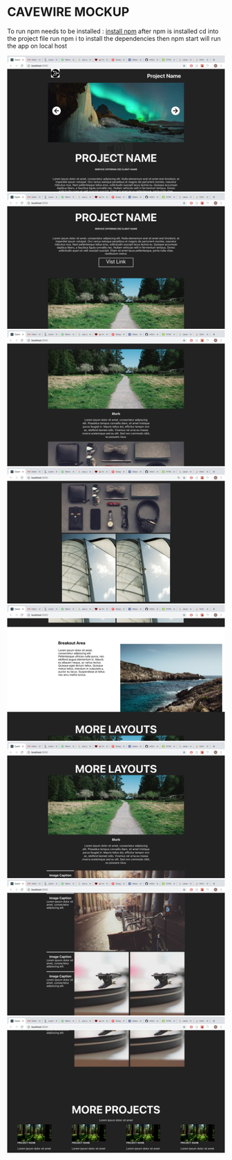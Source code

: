 <h1>CAVEWIRE MOCKUP</h1>
<p>To run npm needs to be installed :
<a href="https://www.npmjs.com/get-npm"> install npm</a> after npm is installed cd into the project file run npm i to install the dependencies then npm start will run the app on local host<p>

<img src="./screenshots/screenshot1.png"/>
<img src="./screenshots/screenshot2.png"/>
<img src="./screenshots/screenshot3.png"/>
<img src="./screenshots/screenshot4.png"/>
<img src="./screenshots/screenshot5.png"/>
<img src="./screenshots/screenshot6.png"/>
<img src="./screenshots/screenshot7.png"/>
<img src="./screenshots/screenshot8.png"/>






